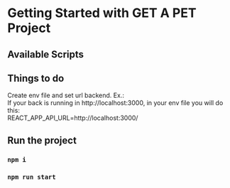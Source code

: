 # Getting Started with GET A PET Project

## Available Scripts

## Things to do

Create env file and set url backend. Ex.:\
If your back is running in http://localhost:3000, in your env file you will do this:\
REACT_APP_API_URL=http://localhost:3000/

## Run the project

### `npm i`
### `npm run start`

